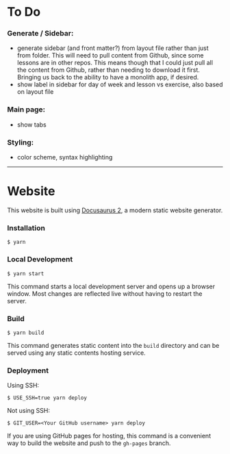 # To Do

### Generate / Sidebar:

- generate sidebar (and front matter?) from layout file rather than just from folder. This will need to pull content from Github, since some lessons are in other repos. This means though that I could just pull all the content from Github, rather than needing to download it first. Bringing us back to the ability to have a monolith app, if desired.
- show label in sidebar for day of week and lesson vs exercise, also based on layout file



### Main page:

- show tabs



### Styling:

- color scheme, syntax highlighting


---

# Website

This website is built using [Docusaurus 2](https://docusaurus.io/), a modern static website generator.

### Installation

```
$ yarn
```

### Local Development

```
$ yarn start
```

This command starts a local development server and opens up a browser window. Most changes are reflected live without having to restart the server.

### Build

```
$ yarn build
```

This command generates static content into the `build` directory and can be served using any static contents hosting service.

### Deployment

Using SSH:

```
$ USE_SSH=true yarn deploy
```

Not using SSH:

```
$ GIT_USER=<Your GitHub username> yarn deploy
```

If you are using GitHub pages for hosting, this command is a convenient way to build the website and push to the `gh-pages` branch.
